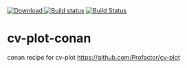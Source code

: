  [ ![Download](https://api.bintray.com/packages/wpalfi/conan/CvPlot%3Awpalfi/images/download.svg) ](https://bintray.com/wpalfi/conan/CvPlot%3Awpalfi/_latestVersion)
[![Build status](https://ci.appveyor.com/api/projects/status/5c5md79v2b5o0g8o/branch/release/1.0?svg=true)](https://ci.appveyor.com/project/WernerPalfinger/cv-plot-conan/branch/release/1.0)
[![Build Status](https://travis-ci.org/wpalfi/cv-plot-conan.svg?branch=release%2F1.0)](https://travis-ci.org/wpalfi/cv-plot-conan)

# cv-plot-conan
conan recipe for cv-plot https://github.com/Profactor/cv-plot


